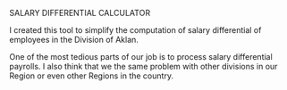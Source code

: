 SALARY DIFFERENTIAL CALCULATOR

I created this tool to simplify the computation of salary differential of employees in the Division of Aklan.

One of the most tedious parts of our job is to process salary differential payrolls. I also think that we the same problem with other divisions in our Region or even other Regions in the country. 